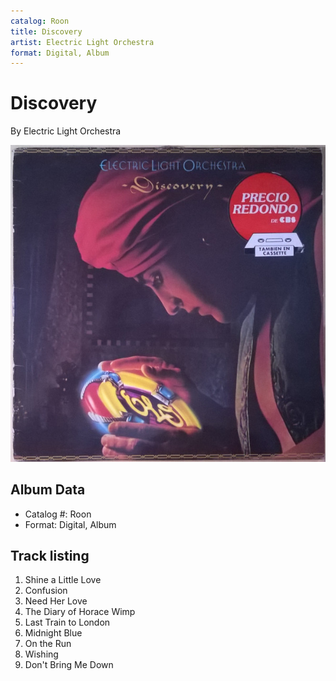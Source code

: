 ```yaml
---
catalog: Roon
title: Discovery
artist: Electric Light Orchestra
format: Digital, Album
---
```


# Discovery

By Electric Light Orchestra

![](../../assets/albumcovers/Electric_Light_Orchestra-Discovery.png)

## Album Data

- Catalog #: Roon
- Format: Digital, Album


## Track listing


1. Shine a Little Love
2. Confusion
3. Need Her Love
4. The Diary of Horace Wimp
5. Last Train to London
6. Midnight Blue
7. On the Run
8. Wishing
9. Don't Bring Me Down

